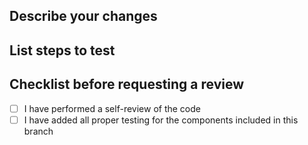 ## Describe your changes

## List steps to test

## Checklist before requesting a review
- [ ] I have performed a self-review of the code
- [ ] I have added all proper testing for the components included in this branch

